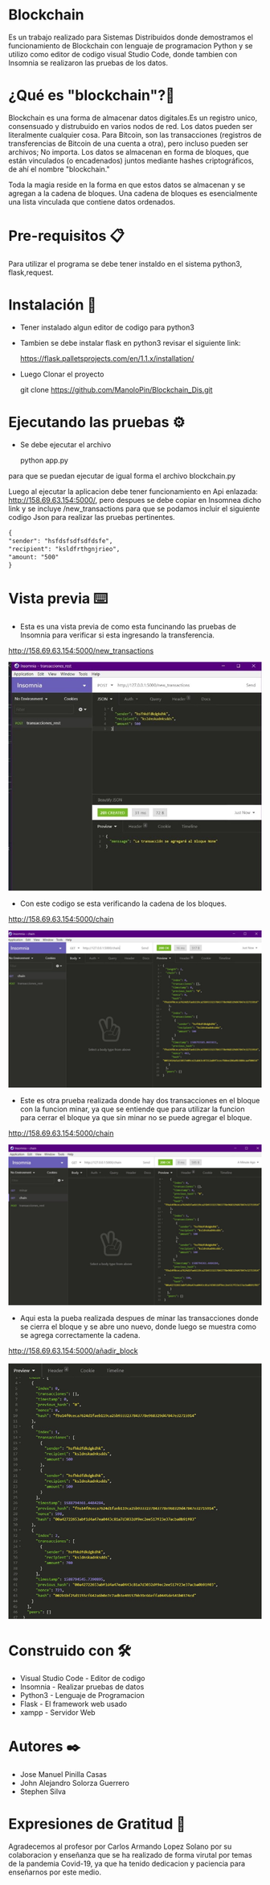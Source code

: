 # Blockchain
Es un trabajo realizado para Sistemas Distribuidos donde demostramos el funcionamiento de Blockchain con lenguaje de programacion Python 
y se utilizo como editor de codigo visual Studio Code, donde tambien con Insomnia se realizaron las pruebas de los datos.

# ¿Qué es "blockchain"?🚀
Blockchain es una forma de almacenar datos digitales.Es un registro unico, consensuado y distrubuido en varios nodos de red. Los datos pueden ser literalmente cualquier cosa. Para Bitcoin, son las transacciones 
(registros de transferencias de Bitcoin de una cuenta a otra), pero incluso pueden ser archivos; No importa. Los datos se almacenan en forma 
de bloques, que están vinculados (o encadenados) juntos mediante hashes criptográficos, de ahí el nombre "blockchain."

Toda la magia reside en la forma en que estos datos se almacenan y se agregan a la cadena de bloques. Una cadena de bloques es esencialmente 
una lista vinculada que contiene datos ordenados.

# Pre-requisitos 📋
Para utilizar el programa se debe tener instaldo en el sistema python3, flask,request.
# Instalación 🔧
- Tener instalado algun editor de codigo para python3

- Tambien se debe instalar flask en python3 revisar el siguiente link:

	https://flask.palletsprojects.com/en/1.1.x/installation/
    
- Luego Clonar el proyecto

	git clone https://github.com/ManoloPin/Blockchain_Dis.git

# Ejecutando las pruebas ⚙️

- Se debe ejecutar el archivo 	

	python app.py 

para que se puedan ejecutar de igual forma el archivo blockchain.py

Luego al ejecutar la aplicacion debe tener funcionamiento en Api enlazada: http://158.69.63.154:5000/, pero despues se debe copiar en Insomnea dicho link 
y se incluye /new_transactions para que se podamos incluir el siguiente codigo Json para realizar las pruebas pertinentes.


    {
    "sender": "hsfdsfsdfsdfdsfe", 
    "recipient": "ksldfrthgnjrieo", 
    "amount: "500"
    }
    

# Vista previa ⌨️

- Esta es una vista previa de como esta funcinando las pruebas de Insomnia para verificar si esta ingresando la transferencia.

http://158.69.63.154:5000/new_transactions

![stack Overflow](https://github.com/ManoloPin/Blockchain_Dis/blob/master/img/Imagen1.jpeg)

- Con este codigo se esta verificando la cadena de los bloques.

http://158.69.63.154:5000/chain

![stack Overflow](https://github.com/ManoloPin/Blockchain_Dis/blob/master/img/Imagen2.jpeg)

- Este es otra prueba realizada donde hay dos transacciones en el bloque con la funcion minar, ya que se entiende que para utilizar la funcion para cerrar el bloque ya que sin minar no se puede agregar el bloque.

http://158.69.63.154:5000/chain

![stack Overflow](https://github.com/ManoloPin/Blockchain_Dis/blob/master/img/Imagen3.jpeg)

- Aqui esta la pueba realizada despues de minar las transacciones donde se cierra el bloque y se abre uno nuevo, donde luego se muestra como se agrega correctamente la cadena.

http://158.69.63.154:5000/añadir_block

![stack Overflow](https://github.com/ManoloPin/Blockchain_Dis/blob/master/img/Imagen4.jpeg)

# Construido con 🛠️

- Visual Studio Code - Editor de codigo
- Insomnia - Realizar pruebas de datos
- Python3 - Lenguaje de Programacion
- Flask - El framework web usado
- xampp - Servidor Web



# Autores ✒️

- Jose Manuel Pinilla Casas
- John Alejandro Solorza Guerrero
- Stephen Silva 

# Expresiones de Gratitud 🎁
Agradecemos al profesor por Carlos Armando Lopez Solano por su colaboracion y enseñanza que se ha realizado de forma virutal por temas de la pandemia Covid-19, ya que ha tenido dedicacion y paciencia para enseñarnos por este medio.
